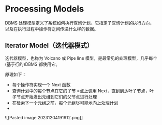 # Processing Models
DBMS 处理模型定义了系统如何执行查询计划。它指定了查询计划的执行方向，以及在执行过程中操作符之间传递什么样的数据。

## Iterator Model（迭代器模式）
迭代器模型，也称为 Volcano 或 Pipe line 模型，是最常见的处理模型，几乎每个(基于行的)DBMS 都使用它。

原理如下：
- 每个操作符实现一个 Next 函数
- 查询计划中的每个节点在它的子节 =点上调用 Next，直到到达叶子节点，叶子节点开始发出元组到它们的父节点进行处理
- 在检索下一个元组之前，每个元组尽可能地向上处理计划
- 
![[Pasted image 20231204191912.png]]
